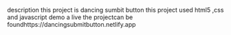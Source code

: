 description this project is dancing sumbit button
this project used html5 ,css and javascript
demo a live the projectcan be foundhttps://dancingsubmitbutton.netlify.app
